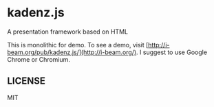 kadenz.js
=========

A presentation framework based on HTML

This is monolithic for demo.
To see a demo, visit [http://i-beam.org/pub/kadenz.js/](http://i-beam.org/).
I suggest to use Google Chrome or Chromium.

LICENSE
-------
MIT
